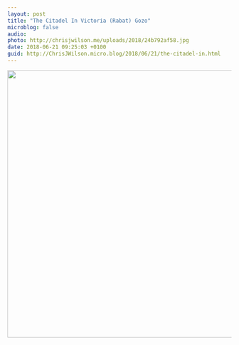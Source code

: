 ```yaml
---
layout: post
title: "The Citadel In Victoria (Rabat) Gozo"
microblog: false
audio: 
photo: http://chrisjwilson.me/uploads/2018/24b792af58.jpg
date: 2018-06-21 09:25:03 +0100
guid: http://ChrisJWilson.micro.blog/2018/06/21/the-citadel-in.html
---
```

<a href="http://chrisjwilson.me/uploads/2018/24b792af58.jpg"><img src="http://chrisjwilson.me/uploads/2018/24b792af58.jpg" width="600" height="600" style="height: auto;" class="sunlit_image" /></a>



